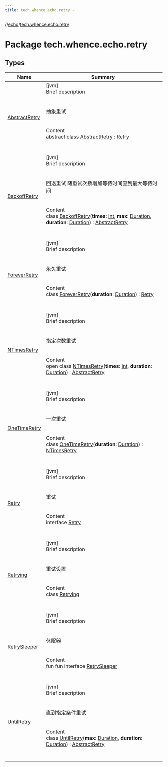 ```yaml
---
title: tech.whence.echo.retry -
---
```

//[echo](../index.md)/[tech.whence.echo.retry](index.md)



# Package tech.whence.echo.retry  


## Types  
  
|  Name|  Summary| 
|---|---|
| [AbstractRetry](-abstract-retry/index.md)| [jvm]  <br>Brief description  <br><br><br>抽象重试<br><br>  <br>Content  <br>abstract class [AbstractRetry](-abstract-retry/index.md) : [Retry](-retry/index.md)  <br><br><br>
| [BackoffRetry](-backoff-retry/index.md)| [jvm]  <br>Brief description  <br><br><br>回退重试 随重试次数增加等待时间直到最大等待时间<br><br>  <br>Content  <br>class [BackoffRetry](-backoff-retry/index.md)(**times**: [Int](https://kotlinlang.org/api/latest/jvm/stdlib/kotlin/-int/index.html), **max**: [Duration](https://docs.oracle.com/javase/8/docs/api/java/time/Duration.html), **duration**: [Duration](https://docs.oracle.com/javase/8/docs/api/java/time/Duration.html)) : [AbstractRetry](-abstract-retry/index.md)  <br><br><br>
| [ForeverRetry](-forever-retry/index.md)| [jvm]  <br>Brief description  <br><br><br>永久重试<br><br>  <br>Content  <br>class [ForeverRetry](-forever-retry/index.md)(**duration**: [Duration](https://docs.oracle.com/javase/8/docs/api/java/time/Duration.html)) : [Retry](-retry/index.md)  <br><br><br>
| [NTimesRetry](-n-times-retry/index.md)| [jvm]  <br>Brief description  <br><br><br>指定次数重试<br><br>  <br>Content  <br>open class [NTimesRetry](-n-times-retry/index.md)(**times**: [Int](https://kotlinlang.org/api/latest/jvm/stdlib/kotlin/-int/index.html), **duration**: [Duration](https://docs.oracle.com/javase/8/docs/api/java/time/Duration.html)) : [AbstractRetry](-abstract-retry/index.md)  <br><br><br>
| [OneTimeRetry](-one-time-retry/index.md)| [jvm]  <br>Brief description  <br><br><br>一次重试<br><br>  <br>Content  <br>class [OneTimeRetry](-one-time-retry/index.md)(**duration**: [Duration](https://docs.oracle.com/javase/8/docs/api/java/time/Duration.html)) : [NTimesRetry](-n-times-retry/index.md)  <br><br><br>
| [Retry](-retry/index.md)| [jvm]  <br>Brief description  <br><br><br>重试<br><br>  <br>Content  <br>interface [Retry](-retry/index.md)  <br><br><br>
| [Retrying](-retrying/index.md)| [jvm]  <br>Brief description  <br><br><br>重试设置<br><br>  <br>Content  <br>class [Retrying](-retrying/index.md)  <br><br><br>
| [RetrySleeper](-retry-sleeper/index.md)| [jvm]  <br>Brief description  <br><br><br>休眠器<br><br>  <br>Content  <br>fun fun interface [RetrySleeper](-retry-sleeper/index.md)  <br><br><br>
| [UntilRetry](-until-retry/index.md)| [jvm]  <br>Brief description  <br><br><br>直到指定条件重试<br><br>  <br>Content  <br>class [UntilRetry](-until-retry/index.md)(**max**: [Duration](https://docs.oracle.com/javase/8/docs/api/java/time/Duration.html), **duration**: [Duration](https://docs.oracle.com/javase/8/docs/api/java/time/Duration.html)) : [AbstractRetry](-abstract-retry/index.md)  <br><br><br>

